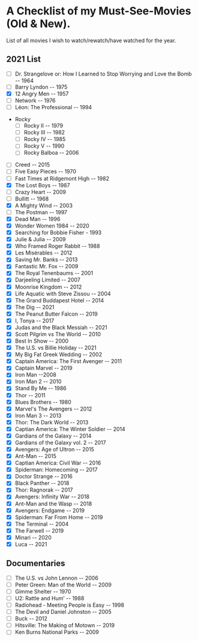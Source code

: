 # A Checklist of my Must-See-Movies (Old & New).

List of all movies I wish to watch/rewatch/have watched for the year.

## 2021 List
- [ ] Dr. Strangelove or: How I Learned to Stop Worrying and Love the Bomb -- 1964
- [ ] Barry Lyndon -- 1975
- [x] 12 Angry Men -- 1957
- [ ] Network -- 1976
- [ ] Léon: The Professional -- 1994
- Rocky
  - [ ] Rocky II -- 1979
  - [ ] Rocky III -- 1982
  - [ ] Rocky IV -- 1985
  - [ ] Rocky V -- 1990
  - [ ] Rocky Balboa -- 2006
- [ ] Creed -- 2015
- [ ] Five Easy Pieces -- 1970
- [ ] Fast Times at Ridgemont High -- 1982
- [x] The Lost Boys -- 1987
- [ ] Crazy Heart -- 2009
- [ ] Bullitt -- 1968
- [x] A Mighty Wind -- 2003
- [ ] The Postman -- 1997
- [x] Dead Man -- 1996
- [x] Wonder Women 1984 -- 2020
- [x] Searching for Bobbie Fisher - 1993
- [x] Julie & Julia -- 2009
- [x] Who Framed Roger Rabbit -- 1988
- [x] Les Misérables -- 2012
- [x] Saving Mr. Banks -- 2013
- [x] Fantastic Mr. Fox -- 2009
- [x] The Royal Tenenbaums -- 2001
- [x] Darjeeling Limited -- 2007
- [x] Moonrise Kingdom -- 2012
- [x] Life Aquatic with Steve Zissou -- 2004
- [x] The Grand Buddapest Hotel -- 2014
- [x] The Dig -- 2021
- [x] The Peanut Butter Falcon -- 2019
- [x] I, Tonya -- 2017
- [x] Judas and the Black Messiah -- 2021
- [x] Scott Pilgrim vs The World -- 2010
- [x] Best In Show -- 2000
- [x] The U.S. vs Billie Holiday -- 2021
- [x] My Big Fat Greek Wedding -- 2002
- [x] Captain America: The First Avenger -- 2011
- [x] Captain Marvel -- 2019
- [x] Iron Man --2008
- [x] Iron Man 2 -- 2010
- [x] Stand By Me -- 1986
- [x] Thor -- 2011
- [x] Blues Brothers -- 1980
- [x] Marvel's The Avengers -- 2012
- [x] Iron Man 3 -- 2013
- [x] Thor: The Dark World -- 2013
- [x] Captian America: The Winter Soldier -- 2014
- [x] Gardians of the Galaxy -- 2014
- [x] Gardians of the Galaxy vol. 2  -- 2017
- [x] Avengers: Age of Ultron -- 2015
- [x] Ant-Man -- 2015
- [x] Captian America: Civil War -- 2016
- [X] Spiderman: Homecoming -- 2017
- [X] Doctor Strange -- 2016
- [x] Black Panther -- 2018
- [X] Thor: Ragnorak -- 2017
- [X] Avengers: Infinity War -- 2018
- [X] Ant-Man and the Wasp -- 2018
- [X] Avengers: Endgame -- 2019
- [X] Spiderman: Far From Home -- 2019
- [X] The Terminal -- 2004
- [X] The Farwell -- 2019
- [X] Minari -- 2020
- [X] Luca -- 2021

## Documentaries
- [ ] The U.S. vs John Lennon -- 2006
- [ ] Peter Green: Man of the World -- 2009
- [ ] Gimme Shelter -- 1970
- [ ] U2: Rattle and Hum’ -- 1988
- [ ] Radiohead - Meeting People is Easy -- 1998
- [ ] The Devil and Daniel Johnston -- 2005
- [ ] Buck -- 2012
- [ ] Hitsville: The Making of Motown -- 2019
- [ ] Ken Burns National Parks -- 2009
